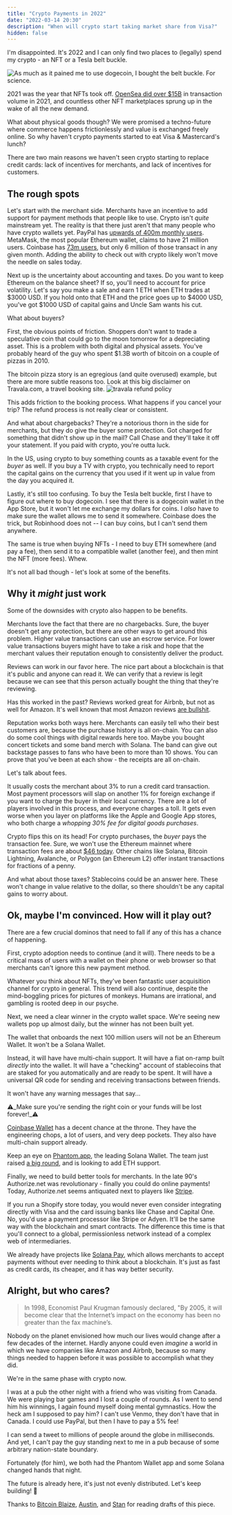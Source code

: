 ```yaml
---
title: "Crypto Payments in 2022"
date: "2022-03-14 20:30"
description: "When will crypto start taking market share from Visa?" 
hidden: false
---
```


I'm disappointed. It's 2022 and I can only find two places to (legally) spend my crypto - an NFT or a Tesla belt buckle.

![As much as it pained me to use dogecoin, I bought the belt buckle. For science.](https://i.imgur.com/TyYzsbQ.jpg)

2021 was the year that NFTs took off. [OpenSea did over $15B](https://www.aakashg.com/2022/01/05/opensea/) in transaction volume in 2021, and countless other NFT marketplaces sprung up in the wake of all the new demand.

What about physical goods though? We were promised a techno-future where commerce happens frictionlessly and value is exchanged freely online. So why haven't crypto payments started to eat Visa & Mastercard's lunch?

There are two main reasons we haven't seen crypto starting to replace credit cards: lack of incentives for merchants, and lack of incentives for customers.

## The rough spots

Let's start with the merchant side. Merchants have an incentive to add support for payment methods that people like to use. Crypto isn't _quite_ mainstream yet. The reality is that there just aren't that many people who have crypto wallets yet. PayPal has [upwards of 400m monthly users](https://www.businessofapps.com/data/paypal-statistics/). MetaMask, the most popular Ethereum wallet, claims to have 21 million users. Coinbase has [73m users](https://earthweb.com/coinbase-statistics/), but only 6 million of those transact in any given month. Adding the ability to check out with crypto likely won't move the needle on sales today.

Next up is the uncertainty about accounting and taxes. Do you want to keep Ethereum on the balance sheet? If so, you'll need to account for price volatility. Let's say you make a sale and earn 1 ETH when ETH trades at $3000 USD. If you hold onto that ETH and the price goes up to $4000 USD, you've got $1000 USD of capital gains and Uncle Sam wants his cut.

What about buyers?

First, the obvious points of friction. Shoppers don't want to trade a speculative coin that could go to the moon tomorrow for a depreciating asset. This is a problem with both digital and physical assets. You've probably heard of the guy who spent $1.3B worth of bitcoin on a couple of pizzas in 2010.

The bitcoin pizza story is an egregious (and quite overused) example, but there are more subtle reasons too. Look at this big disclaimer on Travala.com, a travel booking site. ![travala refund policy](https://i.imgur.com/v9WxAHa.png)

This adds friction to the booking process. What happens if you cancel your trip? The refund process is not really clear or consistent.

And what about chargebacks? They're a notorious thorn in the side for merchants, but they do give the buyer some protection. Got charged for something that didn't show up in the mail? Call Chase and they'll take it off your statement. If you paid with crypto, you're outta luck.

In the US, using crypto to buy something counts as a taxable event for the _buyer_ as well. If you buy a TV with crypto, you technically need to report the capital gains on the currency that you used if it went up in value from the day you acquired it.

Lastly, it's still too confusing. To buy the Tesla belt buckle, first I have to figure out where to buy dogecoin. I see that there is a dogecoin wallet in the App Store, but it won't let me exchange my dollars for coins. I _also_ have to make sure the wallet allows me to send it somewhere. Coinbase does the trick, but Robinhood does not -- I can buy coins, but I can't send them anywhere.

The same is true when buying NFTs - I need to buy ETH somewhere (and pay a fee), then send it to a compatible wallet (another fee), and then mint the NFT (more fees). Whew.

It's not all bad though - let's look at some of the benefits.

## Why it _might_ just work

Some of the downsides with crypto also happen to be benefits.

Merchants love the fact that there are no chargebacks. Sure, the buyer doesn't get any protection, but there are other ways to get around this problem. Higher value transactions can use an escrow service. For lower value transactions buyers might have to take a risk and hope that the merchant values their reputation enough to consistently deliver the product.

Reviews can work in our favor here. The nice part about a blockchain is that it's public and anyone can read it. We can verify that a review is legit because we can see that this person actually bought the thing that they're reviewing.

Has this worked in the past? Reviews worked great for Airbnb, but not as well for Amazon. It's well known that most Amazon reviews [are bullshit](https://www.amzfinder.com/blog/top-100-facebook-groups-list-amazon-reviews/).

Reputation works both ways here. Merchants can easily tell who their best customers are, because the purchase history is all on-chain. You can also do some cool things with digital rewards here too. Maybe you bought concert tickets and some band merch with Solana. The band can give out backstage passes to fans who have been to more than 10 shows. You can prove that you've been at each show - the receipts are all on-chain.

Let's talk about fees.

It usually costs the merchant about 3% to run a credit card transaction. Most payment processors will slap on another 1% for foreign exchange if you want to charge the buyer in their local currency. There are a lot of players involved in this process, and everyone charges a toll. It gets even worse when you layer on platforms like the Apple and Google App stores, who both charge a _whopping 30% fee for digital goods purchases_.

Crypto flips this on its head! For crypto purchases, the _buyer_ pays the transaction fee. Sure, we won't use the Ethereum mainnet where transaction fees are about [$46 today](https://coinmarketcap.com/alexandria/article/sick-of-high-ethereum-gas-fees-do-this-instead). Other chains like Solana, Bitcoin Lightning, Avalanche, or Polygon (an Ethereum L2) offer instant transactions for fractions of a penny.

And what about those taxes? Stablecoins could be an answer here. These won't change in value relative to the dollar, so there shouldn't be any capital gains to worry about.

## Ok, maybe I'm convinced. How will it play out?

There are a few crucial dominos that need to fall if any of this has a chance of happening.

First, crypto adoption needs to continue (and it will). There needs to be a critical mass of users with a wallet on their phone or web browser so that merchants can't ignore this new payment method.

Whatever you think about NFTs, they've been fantastic user acquisition channel for crypto in general. This trend will also continue, despite the mind-boggling prices for pictures of monkeys. Humans are irrational, and gambling is rooted deep in our psyche.

Next, we need a clear winner in the crypto wallet space. We're seeing new wallets pop up almost daily, but the winner has not been built yet.

The wallet that onboards the next 100 million users will not be an Ethereum Wallet. It won't be a Solana Wallet.

Instead, it will have have multi-chain support. It will have a fiat on-ramp built _directly_ into the wallet. It will have a "checking" account of stablecoins that are staked for you automatically and are ready to be spent. It will have a universal QR code for sending and receiving transactions between friends. 

It won't have any warning messages that say...

 ⚠️_Make sure you're sending the right coin or your funds will be lost forever!_⚠️

[Coinbase Wallet](https://www.coinbase.com/wallet) has a decent chance at the throne. They have the engineering chops, a lot of users, and very deep pockets. They also have multi-chain support already.

Keep an eye on [Phantom.app](https://phantom.app/), the leading Solana Wallet. The team just raised [a big round](https://blockworks.co/crypto-wallet-raises-109-million/), and is looking to add ETH support.

Finally, we need to build better tools for merchants. In the late 90's Authorize.net was revolutionary - finally you could do online payments! Today, Authorize.net seems antiquated next to players like [Stripe](https://stripe.com).

If you run a Shopify store today, you would never even consider integrating directly with Visa and the card issuing banks like Chase and Capital One. No, you'd use a payment processor like Stripe or Adyen. It'll be the same way with the blockchain and smart contracts. The difference this time is that you'll connect to a global, permissionless network instead of a complex web of intermediaries.

We already have projects like [Solana Pay](https://solana.com/news/solana-pay-announcement), which allows merchants to accept payments without ever needing to think about a blockchain. It's just as fast as credit cards, its cheaper, and it has way better security.

## Alright, but who cares?

<!-- > Meh, credit cards are pretty good, they get the job done. 3% isn't that much anyway. -->

> In 1998, Economist Paul Krugman famously declared, "By 2005, it will become clear that the Internet’s impact on the economy has been no greater than the fax machine’s.

Nobody on the planet envisioned how much our lives would change after a few decades of the internet. Hardly anyone could even _imagine_ a world in which we have companies like Amazon and Airbnb, because so many things needed to happen before it was possible to accomplish what they did.

We're in the same phase with crypto now.

I was at a pub the other night with a friend who was visiting from Canada. We were playing bar games and I lost a couple of rounds. As I went to send him his winnings, I again found myself doing mental gymnastics. How the heck am I supposed to pay him? I can't use Venmo, they don't have that in Canada. I could use PayPal, but then I have to pay a 5% fee!

I can send a tweet to millions of people around the globe in milliseconds. And yet, I can't pay the guy standing next to me in a pub because of some arbitrary nation-state boundary.

Fortunately (for him), we both had the Phantom Wallet app and some Solana changed hands that night.

The future is already here, it's just not evenly distributed. Let's keep building! 🚀

Thanks to [Bitcoin Blaize](https://twitter.com/blaizebitcoin), [Austin](https://twitter.com/_AustinRogers), and [Stan](https://twitter.com/SKuliavas) for reading drafts of this piece.
